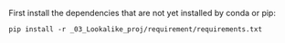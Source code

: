 First install the dependencies that are not yet installed by conda or pip:
```
pip install -r _03_Lookalike_proj/requirement/requirements.txt